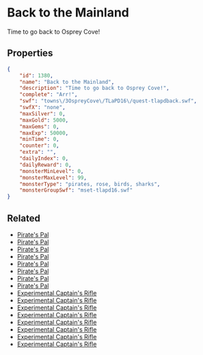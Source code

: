 # Back to the Mainland

Time to go back to Osprey Cove!

## Properties

```json
{
    "id": 1380,
    "name": "Back to the Mainland",
    "description": "Time to go back to Osprey Cove!",
    "complete": "Arr!",
    "swf": "towns\/3OspreyCove\/TLaPD16\/quest-tlapdback.swf",
    "swfX": "none",
    "maxSilver": 0,
    "maxGold": 5000,
    "maxGems": 0,
    "maxExp": 50000,
    "minTime": 0,
    "counter": 0,
    "extra": "",
    "dailyIndex": 0,
    "dailyReward": 0,
    "monsterMinLevel": 0,
    "monsterMaxLevel": 99,
    "monsterType": "pirates, rose, birds, sharks",
    "monsterGroupSwf": "mset-tlapd16.swf"
}
```

## Related

- [Pirate's Pal](../items/16245-pirate-s-pal.md)
- [Pirate's Pal](../items/16246-pirate-s-pal.md)
- [Pirate's Pal](../items/16247-pirate-s-pal.md)
- [Pirate's Pal](../items/16248-pirate-s-pal.md)
- [Pirate's Pal](../items/16249-pirate-s-pal.md)
- [Pirate's Pal](../items/16250-pirate-s-pal.md)
- [Pirate's Pal](../items/16251-pirate-s-pal.md)
- [Pirate's Pal](../items/16252-pirate-s-pal.md)
- [Experimental Captain's Rifle](../items/16253-experimental-captain-s-rifle.md)
- [Experimental Captain's Rifle](../items/16254-experimental-captain-s-rifle.md)
- [Experimental Captain's Rifle](../items/16255-experimental-captain-s-rifle.md)
- [Experimental Captain's Rifle](../items/16256-experimental-captain-s-rifle.md)
- [Experimental Captain's Rifle](../items/16257-experimental-captain-s-rifle.md)
- [Experimental Captain's Rifle](../items/16258-experimental-captain-s-rifle.md)
- [Experimental Captain's Rifle](../items/16259-experimental-captain-s-rifle.md)
- [Experimental Captain's Rifle](../items/16260-experimental-captain-s-rifle.md)

